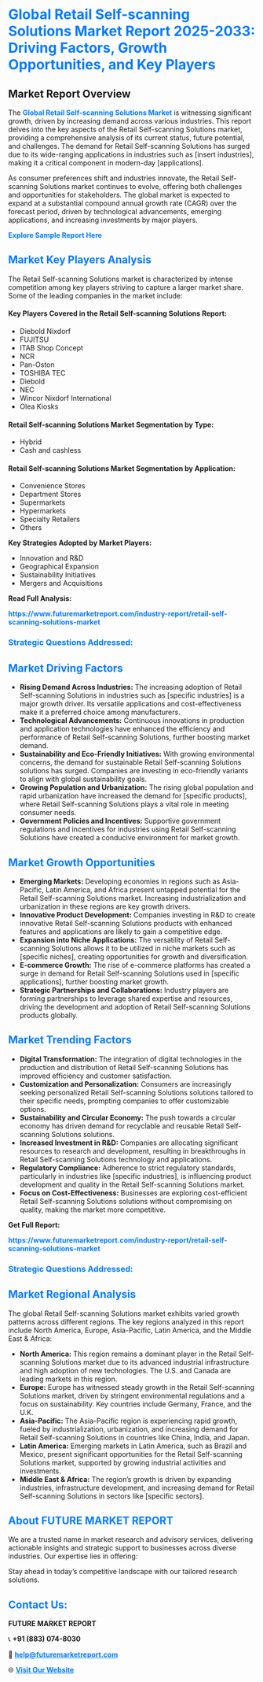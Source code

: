<h1 style="color: #007BFF;">Global Retail Self-scanning Solutions Market Report 2025-2033: Driving Factors, Growth Opportunities, and Key Players</h1>

<section id="overview">
<h2>Market Report Overview</h2>
<p>The <a href="https://www.futuremarketreport.com/industry-report/retail-self-scanning-solutions-market" style="color: #007BFF; text-decoration: none;"><strong>Global Retail Self-scanning Solutions Market</strong></a> is witnessing significant growth, driven by increasing demand across various industries. This report delves into the key aspects of the Retail Self-scanning Solutions market, providing a comprehensive analysis of its current status, future potential, and challenges. The demand for Retail Self-scanning Solutions has surged due to its wide-ranging applications in industries such as [insert industries], making it a critical component in modern-day [applications].</p>
<p>As consumer preferences shift and industries innovate, the Retail Self-scanning Solutions market continues to evolve, offering both challenges and opportunities for stakeholders. The global market is expected to expand at a substantial compound annual growth rate (CAGR) over the forecast period, driven by technological advancements, emerging applications, and increasing investments by major players.</p>
</section>

<section id="overview">
<p><a href="https://www.futuremarketreport.com/request-sample/reportId=32217" style="color: #007BFF; text-decoration: none;"><strong>Explore Sample Report Here</strong></a></p>
</section>

<section id="key-players">
<h2 style="color: #007BFF;">Market Key Players Analysis</h2>
<p>The Retail Self-scanning Solutions market is characterized by intense competition among key players striving to capture a larger market share. Some of the leading companies in the market include:</p>
<h4>Key Players Covered in the Retail Self-scanning Solutions Report:</h4>
<ul><li>Diebold Nixdorf</li><li>FUJITSU</li><li>ITAB Shop Concept</li><li>NCR</li><li>Pan-Oston</li><li>TOSHIBA TEC</li><li>Diebold</li><li>NEC</li><li>Wincor Nixdorf International</li><li>Olea Kiosks</li></ul>
<h4>Retail Self-scanning Solutions Market Segmentation by Type:</h4>
<ul><li>Hybrid</li><li>Cash and cashless</li></ul>

<h4>Retail Self-scanning Solutions Market Segmentation by Application:</h4>
<ul><li>Convenience Stores</li><li>Department Stores</li><li>Supermarkets</li><li>Hypermarkets</li><li>Specialty Retailers</li><li>Others</li></ul>
<p><strong>Key Strategies Adopted by Market Players:</strong></p>
<ul>
<li>Innovation and R&D</li>
<li>Geographical Expansion</li>
<li>Sustainability Initiatives</li>
<li>Mergers and Acquisitions</li>
</ul>
</section>

<section>
<p><strong>Read Full Analysis: </strong></p><a href="https://www.futuremarketreport.com/industry-report/retail-self-scanning-solutions-market" style="color: #007BFF; text-decoration: none;"><strong>https://www.futuremarketreport.com/industry-report/retail-self-scanning-solutions-market</strong></a>
<h3 style="color: #007BFF;">Strategic Questions Addressed:</h3>
</section>

<section id="driving-factors">
<h2 style="color: #007BFF;">Market Driving Factors</h2>
<ul>
<li><strong>Rising Demand Across Industries:</strong> The increasing adoption of Retail Self-scanning Solutions in industries such as [specific industries] is a major growth driver. Its versatile applications and cost-effectiveness make it a preferred choice among manufacturers.</li>
<li><strong>Technological Advancements:</strong> Continuous innovations in production and application technologies have enhanced the efficiency and performance of Retail Self-scanning Solutions, further boosting market demand.</li>
<li><strong>Sustainability and Eco-Friendly Initiatives:</strong> With growing environmental concerns, the demand for sustainable Retail Self-scanning Solutions solutions has surged. Companies are investing in eco-friendly variants to align with global sustainability goals.</li>
<li><strong>Growing Population and Urbanization:</strong> The rising global population and rapid urbanization have increased the demand for [specific products], where Retail Self-scanning Solutions plays a vital role in meeting consumer needs.</li>
<li><strong>Government Policies and Incentives:</strong> Supportive government regulations and incentives for industries using Retail Self-scanning Solutions have created a conducive environment for market growth.</li>
</ul>
</section>

<section id="growth-opportunities">
<h2 style="color: #007BFF;">Market Growth Opportunities</h2>
<ul>
<li><strong>Emerging Markets:</strong> Developing economies in regions such as Asia-Pacific, Latin America, and Africa present untapped potential for the Retail Self-scanning Solutions market. Increasing industrialization and urbanization in these regions are key growth drivers.</li>
<li><strong>Innovative Product Development:</strong> Companies investing in R&D to create innovative Retail Self-scanning Solutions products with enhanced features and applications are likely to gain a competitive edge.</li>
<li><strong>Expansion into Niche Applications:</strong> The versatility of Retail Self-scanning Solutions allows it to be utilized in niche markets such as [specific niches], creating opportunities for growth and diversification.</li>
<li><strong>E-commerce Growth:</strong> The rise of e-commerce platforms has created a surge in demand for Retail Self-scanning Solutions used in [specific applications], further boosting market growth.</li>
<li><strong>Strategic Partnerships and Collaborations:</strong> Industry players are forming partnerships to leverage shared expertise and resources, driving the development and adoption of Retail Self-scanning Solutions products globally.</li>
</ul>
</section>

<section id="trending-factors">
<h2 style="color: #007BFF;">Market Trending Factors</h2>
<ul>
<li><strong>Digital Transformation:</strong> The integration of digital technologies in the production and distribution of Retail Self-scanning Solutions has improved efficiency and customer satisfaction.</li>
<li><strong>Customization and Personalization:</strong> Consumers are increasingly seeking personalized Retail Self-scanning Solutions solutions tailored to their specific needs, prompting companies to offer customizable options.</li>
<li><strong>Sustainability and Circular Economy:</strong> The push towards a circular economy has driven demand for recyclable and reusable Retail Self-scanning Solutions solutions.</li>
<li><strong>Increased Investment in R&D:</strong> Companies are allocating significant resources to research and development, resulting in breakthroughs in Retail Self-scanning Solutions technology and applications.</li>
<li><strong>Regulatory Compliance:</strong> Adherence to strict regulatory standards, particularly in industries like [specific industries], is influencing product development and quality in the Retail Self-scanning Solutions market.</li>
<li><strong>Focus on Cost-Effectiveness:</strong> Businesses are exploring cost-efficient Retail Self-scanning Solutions solutions without compromising on quality, making the market more competitive.</li>
</ul>
</section>

<section>
<p><strong>Get Full Report: </strong></p><a href="https://www.futuremarketreport.com/industry-report/retail-self-scanning-solutions-market" style="color: #007BFF; text-decoration: none;"><strong>https://www.futuremarketreport.com/industry-report/retail-self-scanning-solutions-market</strong></a>
<h3 style="color: #007BFF;">Strategic Questions Addressed:</h3>
</section>


<section id="regional-analysis">
<h2 style="color: #007BFF;">Market Regional Analysis</h2>
<p>The global Retail Self-scanning Solutions market exhibits varied growth patterns across different regions. The key regions analyzed in this report include North America, Europe, Asia-Pacific, Latin America, and the Middle East & Africa:</p>
<ul>
<li><strong>North America:</strong> This region remains a dominant player in the Retail Self-scanning Solutions market due to its advanced industrial infrastructure and high adoption of new technologies. The U.S. and Canada are leading markets in this region.</li>
<li><strong>Europe:</strong> Europe has witnessed steady growth in the Retail Self-scanning Solutions market, driven by stringent environmental regulations and a focus on sustainability. Key countries include Germany, France, and the U.K.</li>
<li><strong>Asia-Pacific:</strong> The Asia-Pacific region is experiencing rapid growth, fueled by industrialization, urbanization, and increasing demand for Retail Self-scanning Solutions in countries like China, India, and Japan.</li>
<li><strong>Latin America:</strong> Emerging markets in Latin America, such as Brazil and Mexico, present significant opportunities for the Retail Self-scanning Solutions market, supported by growing industrial activities and investments.</li>
<li><strong>Middle East & Africa:</strong> The region’s growth is driven by expanding industries, infrastructure development, and increasing demand for Retail Self-scanning Solutions in sectors like [specific sectors].</li>
</ul>
</section>

<footer>
<h2 style="color: #007BFF;">About FUTURE MARKET REPORT</h2>
<p>We are a trusted name in market research and advisory services, delivering actionable insights and strategic support to businesses across diverse industries. Our expertise lies in offering:</p>

<p>Stay ahead in today’s competitive landscape with our tailored research solutions.</p>

<h2 style="color: #007BFF;">Contact Us:</h2>
<p><strong>FUTURE MARKET REPORT</strong></p>
<p>📞 <strong>+91 (883) 074-8030</strong></p>
<p>📧 <strong><a href="mailto:help@futuremarketreport.com" style="color: #007BFF;">help@futuremarketreport.com</a></strong></p>
<p>🌐 <strong><a href="https://www.futuremarketreport.com/" style="color: #007BFF;">Visit Our Website</a></strong></p>
</footer>